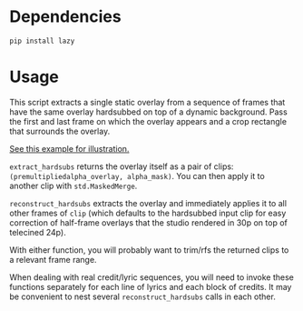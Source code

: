 # Dependencies

`pip install lazy`

# Usage

This script extracts a single static overlay from a sequence of frames
that have the same overlay hardsubbed on top of a dynamic background.
Pass the first and last frame on which the overlay appears and a crop
rectangle that surrounds the overlay.

[See this example for illustration.](https://slow.pics/c/DjoiJrIz)

`extract_hardsubs` returns the overlay itself as a pair of clips:
`(premultipliedalpha_overlay, alpha_mask)`. You can then apply it
to another clip with `std.MaskedMerge`.

`reconstruct_hardsubs` extracts the overlay and immediately applies it
to all other frames of `clip` (which defaults to the hardsubbed input
clip for easy correction of half-frame overlays that the studio
rendered in 30p on top of telecined 24p).

With either function, you will probably want to trim/rfs the returned
clips to a relevant frame range.

When dealing with real credit/lyric sequences, you will need to invoke
these functions separately for each line of lyrics and each block
of credits. It may be convenient to nest several `reconstruct_hardsubs`
calls in each other.
